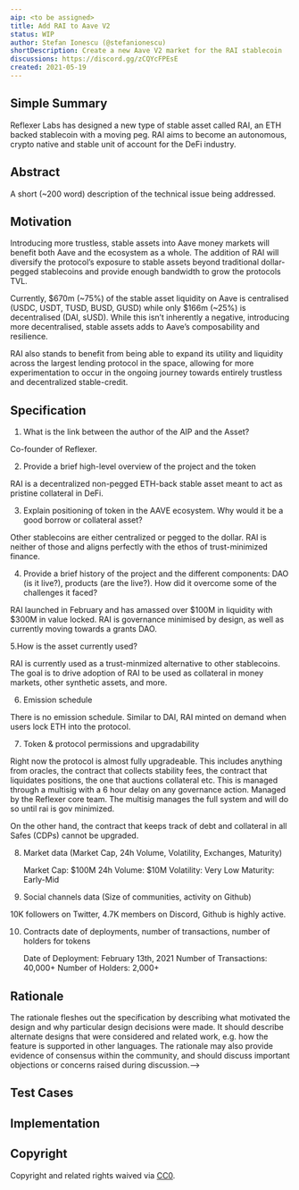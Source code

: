 ```yaml
---
aip: <to be assigned>
title: Add RAI to Aave V2
status: WIP
author: Stefan Ionescu (@stefanionescu)
shortDescription: Create a new Aave V2 market for the RAI stablecoin
discussions: https://discord.gg/zCQYcFPEsE
created: 2021-05-19
---
```


## Simple Summary

Reflexer Labs has designed a new type of stable asset called RAI, an ETH backed stablecoin with a moving peg. RAI aims to become an autonomous, crypto native and stable unit of account for the DeFi industry.

## Abstract

A short (~200 word) description of the technical issue being addressed.

## Motivation

Introducing more trustless, stable assets into Aave money markets will benefit both Aave and the ecosystem as a whole. The addition of RAI will diversify the protocol’s exposure to stable assets beyond traditional dollar-pegged stablecoins and provide enough bandwidth to grow the protocols TVL.

Currently, $670m (~75%) of the stable asset liquidity on Aave is centralised (USDC, USDT, TUSD, BUSD, GUSD) while only $166m (~25%) is decentralised (DAI, sUSD). While this isn’t inherently a negative, introducing more decentralised, stable assets adds to Aave’s composability and resilience.

RAI also stands to benefit from being able to expand its utility and liquidity across the largest lending protocol in the space, allowing for more experimentation to occur in the ongoing journey towards entirely trustless and decentralized stable-credit.

## Specification

1. What is the link between the author of the AIP and the Asset?

Co-founder of Reflexer.

2. Provide a brief high-level overview of the project and the token

RAI is a decentralized non-pegged ETH-back stable asset meant to act as pristine collateral in DeFi.

3. Explain positioning of token in the AAVE ecosystem. Why would it be a good borrow or collateral asset?

Other stablecoins are either centralized or pegged to the dollar. RAI is neither of those and aligns perfectly with the ethos of trust-minimized finance.

4. Provide a brief history of the project and the different components: DAO (is it live?), products (are the live?). How did it overcome some of the challenges it faced?

RAI launched in February and has amassed over $100M in liquidity with $300M in value locked. RAI is governance minimised by design, as well as currently moving towards a grants DAO.

5.How is the asset currently used?

RAI is currently used as a trust-minmized alternative to other stablecoins. The goal is to drive adoption of RAI to be used as collateral in money markets, other synthetic assets, and more.

6. Emission schedule

There is no emission schedule. Similar to DAI, RAI minted on demand when users lock ETH into the protocol.

7. Token & protocol permissions and upgradability

Right now the protocol is almost fully upgradeable. This includes anything from oracles, the contract that collects stability fees, the contract that liquidates positions, the one that auctions collateral etc. This is managed through a multisig with a 6 hour delay on any governance action. Managed by the Reflexer core team. The multisig manages the full system and will do so until rai is gov minimized.

On the other hand, the contract that keeps track of debt and collateral in all Safes (CDPs) cannot be upgraded.

8. Market data (Market Cap, 24h Volume, Volatility, Exchanges, Maturity)

    Market Cap: $100M
    24h Volume: $10M
    Volatility: Very Low
    Maturity: Early-Mid

9. Social channels data (Size of communities, activity on Github)

10K followers on Twitter, 4.7K members on Discord, Github is highly active.

10. Contracts date of deployments, number of transactions, number of holders for tokens

    Date of Deployment: February 13th, 2021
    Number of Transactions: 40,000+
    Number of Holders: 2,000+

## Rationale

The rationale fleshes out the specification by describing what motivated the design and why particular design decisions were made. It should describe alternate designs that were considered and related work, e.g. how the feature is supported in other languages. The rationale may also provide evidence of consensus within the community, and should discuss important objections or concerns raised during discussion.-->

## Test Cases

## Implementation

## Copyright

Copyright and related rights waived via [CC0](https://creativecommons.org/publicdomain/zero/1.0/).
